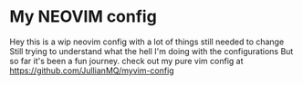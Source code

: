 # My NEOVIM config
Hey this is a wip neovim config with a lot of things still needed to change
Still trying to understand what the hell I'm doing with the configurations
But so far it's been a fun journey.
check out my pure vim config at https://github.com/JullianMQ/myvim-config
